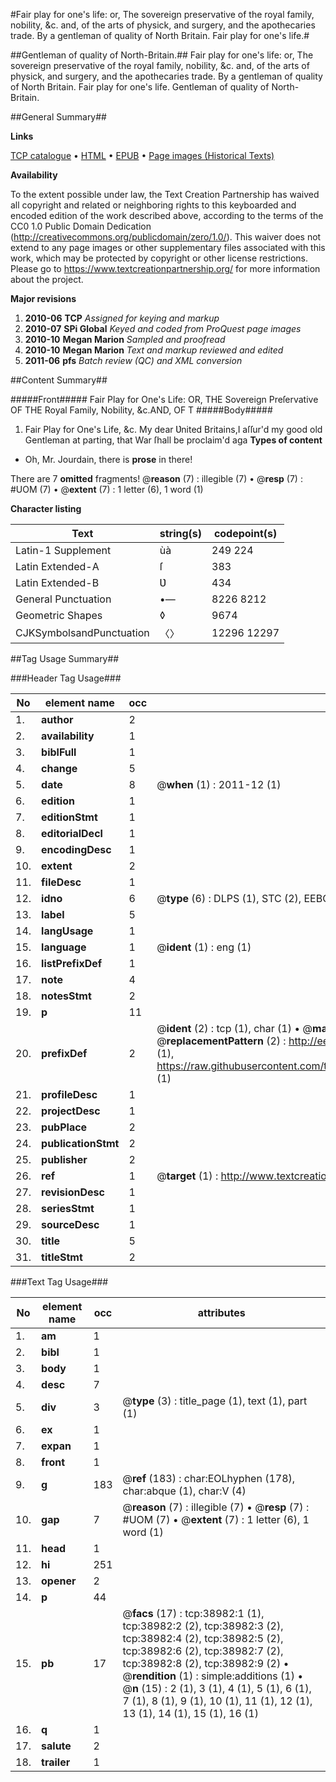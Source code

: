 #Fair play for one's life: or, The sovereign preservative of the royal family, nobility, &c. and, of the arts of physick, and surgery, and the apothecaries trade. By a gentleman of quality of North Britain. Fair play for one's life.#

##Gentleman of quality of North-Britain.##
Fair play for one's life: or, The sovereign preservative of the royal family, nobility, &c. and, of the arts of physick, and surgery, and the apothecaries trade. By a gentleman of quality of North Britain.
Fair play for one's life.
Gentleman of quality of North-Britain.

##General Summary##

**Links**

[TCP catalogue](http://www.ota.ox.ac.uk/tcp/)  • 
[HTML](http://tei.it.ox.ac.uk/tcp/Texts-HTML/free/A39/A39546.html)  • 
[EPUB](http://tei.it.ox.ac.uk/tcp/Texts-EPUB/free/A39/A39546.epub) • 
[Page images (Historical Texts)](https://historicaltexts.jisc.ac.uk/eebo-99834481e)

**Availability**

To the extent possible under law, the Text Creation Partnership has waived all copyright and related or neighboring rights to this keyboarded and encoded edition of the work described above, according to the terms of the CC0 1.0 Public Domain Dedication (http://creativecommons.org/publicdomain/zero/1.0/). This waiver does not extend to any page images or other supplementary files associated with this work, which may be protected by copyright or other license restrictions. Please go to https://www.textcreationpartnership.org/ for more information about the project.

**Major revisions**

1. __2010-06__ __TCP__ *Assigned for keying and markup*
1. __2010-07__ __SPi Global__ *Keyed and coded from ProQuest page images*
1. __2010-10__ __Megan Marion__ *Sampled and proofread*
1. __2010-10__ __Megan Marion__ *Text and markup reviewed and edited*
1. __2011-06__ __pfs__ *Batch review (QC) and XML conversion*

##Content Summary##

#####Front#####
Fair Play for One's Life: OR, THE Sovereign Preſervative OF THE Royal Family, Nobility, &c.AND, OF T
#####Body#####

1. Fair Play for One's Life, &c.
My dear Ʋnited Britains,I aſſur'd my good old Gentleman at parting, that War ſhall be proclaim'd aga
**Types of content**

  * Oh, Mr. Jourdain, there is **prose** in there!

There are 7 **omitted** fragments! 
 @__reason__ (7) : illegible (7)  •  @__resp__ (7) : #UOM (7)  •  @__extent__ (7) : 1 letter (6), 1 word (1)

**Character listing**


|Text|string(s)|codepoint(s)|
|---|---|---|
|Latin-1 Supplement|ùà|249 224|
|Latin Extended-A|ſ|383|
|Latin Extended-B|Ʋ|434|
|General Punctuation|•—|8226 8212|
|Geometric Shapes|◊|9674|
|CJKSymbolsandPunctuation|〈〉|12296 12297|

##Tag Usage Summary##

###Header Tag Usage###

|No|element name|occ|attributes|
|---|---|---|---|
|1.|__author__|2||
|2.|__availability__|1||
|3.|__biblFull__|1||
|4.|__change__|5||
|5.|__date__|8| @__when__ (1) : 2011-12 (1)|
|6.|__edition__|1||
|7.|__editionStmt__|1||
|8.|__editorialDecl__|1||
|9.|__encodingDesc__|1||
|10.|__extent__|2||
|11.|__fileDesc__|1||
|12.|__idno__|6| @__type__ (6) : DLPS (1), STC (2), EEBO-CITATION (1), PROQUEST (1), VID (1)|
|13.|__label__|5||
|14.|__langUsage__|1||
|15.|__language__|1| @__ident__ (1) : eng (1)|
|16.|__listPrefixDef__|1||
|17.|__note__|4||
|18.|__notesStmt__|2||
|19.|__p__|11||
|20.|__prefixDef__|2| @__ident__ (2) : tcp (1), char (1)  •  @__matchPattern__ (2) : ([0-9\-]+):([0-9IVX]+) (1), (.+) (1)  •  @__replacementPattern__ (2) : http://eebo.chadwyck.com/downloadtiff?vid=$1&page=$2 (1), https://raw.githubusercontent.com/textcreationpartnership/Texts/master/tcpchars.xml#$1 (1)|
|21.|__profileDesc__|1||
|22.|__projectDesc__|1||
|23.|__pubPlace__|2||
|24.|__publicationStmt__|2||
|25.|__publisher__|2||
|26.|__ref__|1| @__target__ (1) : http://www.textcreationpartnership.org/docs/. (1)|
|27.|__revisionDesc__|1||
|28.|__seriesStmt__|1||
|29.|__sourceDesc__|1||
|30.|__title__|5||
|31.|__titleStmt__|2||


###Text Tag Usage###

|No|element name|occ|attributes|
|---|---|---|---|
|1.|__am__|1||
|2.|__bibl__|1||
|3.|__body__|1||
|4.|__desc__|7||
|5.|__div__|3| @__type__ (3) : title_page (1), text (1), part (1)|
|6.|__ex__|1||
|7.|__expan__|1||
|8.|__front__|1||
|9.|__g__|183| @__ref__ (183) : char:EOLhyphen (178), char:abque (1), char:V (4)|
|10.|__gap__|7| @__reason__ (7) : illegible (7)  •  @__resp__ (7) : #UOM (7)  •  @__extent__ (7) : 1 letter (6), 1 word (1)|
|11.|__head__|1||
|12.|__hi__|251||
|13.|__opener__|2||
|14.|__p__|44||
|15.|__pb__|17| @__facs__ (17) : tcp:38982:1 (1), tcp:38982:2 (2), tcp:38982:3 (2), tcp:38982:4 (2), tcp:38982:5 (2), tcp:38982:6 (2), tcp:38982:7 (2), tcp:38982:8 (2), tcp:38982:9 (2)  •  @__rendition__ (1) : simple:additions (1)  •  @__n__ (15) : 2 (1), 3 (1), 4 (1), 5 (1), 6 (1), 7 (1), 8 (1), 9 (1), 10 (1), 11 (1), 12 (1), 13 (1), 14 (1), 15 (1), 16 (1)|
|16.|__q__|1||
|17.|__salute__|2||
|18.|__trailer__|1||
